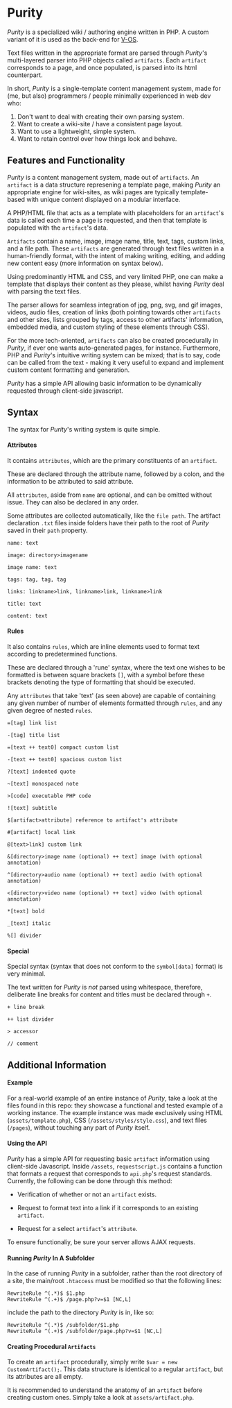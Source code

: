 # Purity

_Purity_ is a specialized wiki / authoring engine written in PHP. A custom variant of it is used as the back-end for [V-OS](http://v-os.ca).

Text files written in the appropriate format are parsed through _Purity_'s multi-layered parser into PHP objects called `artifacts`. Each `artifact` corresponds to a page, and once populated, is parsed into its html counterpart.

In short, _Purity_ is a single-template content management system, made for (me, but also) programmers / people minimally experienced in web dev who:
1. Don't want to deal with creating their own parsing system.
2. Want to create a wiki-site / have a consistent page layout.
3. Want to use a lightweight, simple system.
4. Want to retain control over how things look and behave.

## Features and Functionality

_Purity_ is a content management system, made out of `artifacts`. An `artifact` is a data structure represening a template page, making _Purity_ an appropriate engine for wiki-sites, as wiki pages are typically template-based with unique content displayed on a modular interface.

A PHP/HTML file that acts as a template with placeholders for an `artifact`'s data is called each time a page is requested, and then that template is populated with the `artifact`'s data.

`Artifacts` contain a name, image, image name, title, text, tags, custom links, and a file path. These `artifacts` are generated through text files written in a human-friendly format, with the intent of making writing, editing, and adding new content easy (more information on syntax below).

Using predominantly HTML and CSS, and very limited PHP, one can make a template that displays their content as they please, whilst having _Purity_ deal with parsing the text files.

The parser allows for seamless integration of jpg, png, svg, and gif images, videos, audio files, creation of links (both pointing towards other `artifacts` and other sites, lists grouped by tags, access to other artifacts' information, embedded media, and custom styling of these elements through CSS).

For the more tech-oriented, `artifacts` can also be created procedurally in _Purity_, if ever one wants auto-generated pages, for instance. Furthermore, PHP and _Purity_'s intuitive writing system can be mixed; that is to say, code can be called from the text - making it very useful to expand and implement custom content formatting and generation.

_Purity_ has a simple API allowing basic information to be dynamically requested through client-side javascript.

## Syntax

The syntax for _Purity_'s writing system is quite simple.

#### Attributes

It contains `attributes`, which are the primary constituents of an `artifact`.

These are declared through the attribute name, followed by a colon, and the information to be attributed to said attribute.

All `attributes`, aside from `name` are optional, and can be omitted without issue. They can also be declared in any order.

Some attributes are collected automatically, like the `file path`. The artifact declaration `.txt` files inside folders have their path to the root of _Purity_ saved in their `path` property.

```
name: text

image: directory>imagename

image name: text

tags: tag, tag, tag

links: linkname>link, linkname>link, linkname>link

title: text

content: text
```

#### Rules

It also contains `rules`, which are inline elements used to format text according to predetermined functions.

These are declared through a 'rune' syntax, where the text one wishes to be formatted is between square brackets `[]`, with a symbol before these brackets denoting the type of formatting that should be executed.

Any `attributes` that take 'text' (as seen above) are capable of containing any given number of number of elements formatted through `rules`, and any given degree of nested `rules`.

```
=[tag] link list

-[tag] title list

=[text ++ text0] compact custom list

-[text ++ text0] spacious custom list

?[text] indented quote

~[text] monospaced note

>[code] executable PHP code

![text] subtitle

$[artifact>attribute] reference to artifact's attribute

#[artifact] local link

@[text>link] custom link

&[directory>image name (optional) ++ text] image (with optional annotation)

^[directory>audio name (optional) ++ text] audio (with optional annotation)

<[directory>video name (optional) ++ text] video (with optional annotation)

*[text] bold

_[text] italic

%[] divider
```

#### Special

Special syntax (syntax that does not conform to the `symbol[data]` format) is very minimal.

The text written for _Purity_  is _not_ parsed using whitespace, therefore, deliberate line breaks for content and titles must be declared through `+`.

`+ line break`

`++ list divider`

`> accessor`

`// comment`

## Additional Information

#### Example

For a real-world example of an entire instance of _Purity_, take a look at the files found in this repo: they showcase a functional and tested example of a working instance. The example instance was made exclusively using HTML (`assets/template.php`), CSS (`/assets/styles/style.css`), and text files (`/pages`), without touching any part of _Purity_ itself.

#### Using the API

_Purity_ has a simple API for requesting basic `artifact` information using client-side Javascript. Inside `/assets`, `requestscript.js` contains a function that formats a request that corresponds to `api.php`'s request standards. Currently, the following can be done through this method:

- Verification of whether or not an `artifact` exists.

- Request to format text into a link if it corresponds to an existing `artifact`.

- Request for a select `artifact`'s `attribute`.

To ensure functionaliy, be sure your server allows AJAX requests.

#### Running _Purity_ In A Subfolder

In the case of running _Purity_ in a subfolder, rather than the root directory of a site, the main/root `.htaccess` must be modified so that the following lines:

```
RewriteRule ^(.*)$ $1.php
RewriteRule ^(.+)$ /page.php?v=$1 [NC,L]
```

include the path to the directory _Purity_ is in, like so:

```
RewriteRule ^(.*)$ /subfolder/$1.php
RewriteRule ^(.+)$ /subfolder/page.php?v=$1 [NC,L]
```

#### Creating Procedural `Artifacts`

To create an `artifact` procedurally, simply write `$var = new CustomArtifact();`. This data structure is identical to a regular `artifact`, but its attributes are all empty.

It is recommended to understand the anatomy of an `artifact` before creating custom ones. Simply take a look at `assets/artifact.php`.